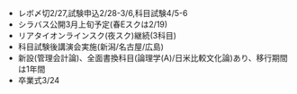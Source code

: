 ﻿---
layout: post
categories: [慶應通信, News]
tags: [慶應通信, NL]
slug: "1089"
---
* レボ〆切2/27,試験申込2/28-3/6,科目試験4/5-6
* シラバス公開3月上旬予定(春Eスクは2/19)
* リアタイオンラインスク(夜スク)継続(3科目)
* 科目試験後講演会実施(新潟/名古屋/広島)
* 新設(管理会計論)、全面書換科目(論理学(A)/日米比較文化論)あり、移行期間は1年間
* 卒業式3/24